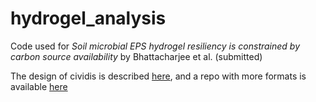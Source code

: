 # hydrogel_analysis

Code used for _Soil microbial EPS hydrogel resiliency is constrained by carbon source availability_ by Bhattacharjee et al. (submitted)

The design of cividis is described [here](https://doi.org/10.1371/journal.pone.0199239), and a repo with more formats is available [here](https://github.com/pnnl/cmaputil)
